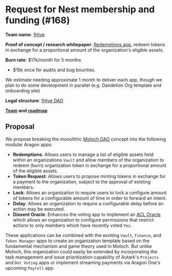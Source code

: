 # Request for Nest membership and funding (#168)

**Team name**: [1Hive](https://1hive.org)

**Proof of concept / research whitepaper**: [Redemptions app](https://github.com/1Hive/redemptions-app), redeem tokens in exchange for a proportional amount of the organization's eligible assets.

**Burn rate**: \$17k/month for 5 months

- \$15k once for audits and bug bounties.

We estimate needing approximate 1 month to deliver each app, though we plan to do some development in parallel (e.g. Dandelion Org template and onboarding site)

**Legal structure**: [1Hive DAO](https://mainnet.aragon.org/#/1hive/0xbc5231084d86d26a09a2c63100431da7b63d6a5f)

**[Team](https://github.com/1Hive/nest/blob/master/grants/1Hive/team.md) and [roadmap](https://github.com/1Hive/nest/blob/master/grants/1Hive/roadmap.md)**

## Proposal

We propose breaking the monolithic [Moloch DAO](https://molochdao.com) concept into the following modular Aragon apps:

- **Redemptions**: Allows users to manage a list of eligible assets held within an organizations `Vault` and allow members of the organization to redeem (burn) organization token in exchange for a proportional amount of the eligible assets.
- **Token Request**: Allows users to propose minting tokens in exchange for a payment to the organization, subject to the approval of existing members.
- **Lock**: Allows an organization to require users to lock a configure amount of tokens for a configurable amount of time in order to forward an intent.
- **Delay**: Allows an organization to require a configurable delay before an action may be executed.
- **Dissent Oracle**: Enhances the voting app to implement an [ACL Oracle](https://hack.aragon.org/docs/acl_IACLOracle) which allows an organization to configure permissions that restrict actions to only members which have recently voted `Yes`.

These applications can be combined with the existing `Vault`, `Finance`, and `Token Manager` apps to create an organization template based on the fundamental mechanism and game theory used in Moloch. But unlike Moloch, this organization could easily be extended by incorporating the task management and issue prioritization capability of Autark's `Projects` and `Dot Voting` apps or implement streaming payments via Aragon One's upcoming `Payroll` app.
